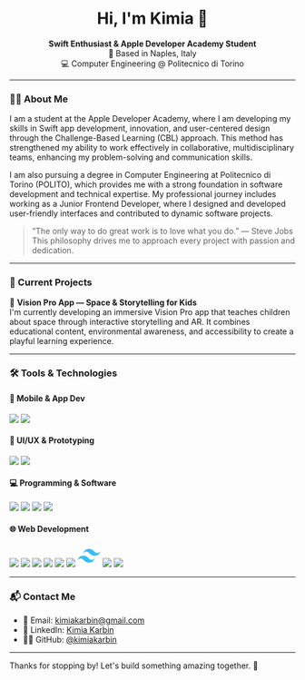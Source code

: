 <h1 align="center">Hi, I'm Kimia 👋</h1>

<p align="center">
  <strong>Swift Enthusiast & Apple Developer Academy Student</strong> <br />
  📍 Based in Naples, Italy <br />
  💻 Computer Engineering @ Politecnico di Torino
</p>

---

### 👩‍💻 About Me

I am a student at the Apple Developer Academy, where I am developing my skills in Swift app development, innovation, and user-centered design through the Challenge-Based Learning (CBL) approach. This method has strengthened my ability to work effectively in collaborative, multidisciplinary teams, enhancing my problem-solving and communication skills.

I am also pursuing a degree in Computer Engineering at Politecnico di Torino (POLITO), which provides me with a strong foundation in software development and technical expertise. My professional journey includes working as a Junior Frontend Developer, where I designed and developed user-friendly interfaces and contributed to dynamic software projects.

> “The only way to do great work is to love what you do.” — Steve Jobs  
This philosophy drives me to approach every project with passion and dedication.

---

### 🚀 Current Projects

🌌 **Vision Pro App — Space & Storytelling for Kids**  
I'm currently developing an immersive Vision Pro app that teaches children about space through interactive storytelling and AR. It combines educational content, environmental awareness, and accessibility to create a playful learning experience.

---

### 🛠️ Tools & Technologies

#### 📱 Mobile & App Dev
<p>
  <img src="https://cdn.jsdelivr.net/gh/devicons/devicon/icons/swift/swift-original.svg" width="40" />
  <img src="https://cdn.jsdelivr.net/gh/devicons/devicon/icons/xcode/xcode-original.svg" width="40" />
</p>

#### 🎨 UI/UX & Prototyping
<p>
  <img src="https://cdn.jsdelivr.net/gh/devicons/devicon/icons/figma/figma-original.svg" width="40" />
  <img src="https://cdn.jsdelivr.net/gh/devicons/devicon/icons/sketch/sketch-original.svg" width="40" />
</p>

#### 💻 Programming & Software
<p>
  <img src="https://cdn.jsdelivr.net/gh/devicons/devicon/icons/python/python-original.svg" width="40" />
  <img src="https://cdn.jsdelivr.net/gh/devicons/devicon/icons/cplusplus/cplusplus-original.svg" width="40" />
  <img src="https://cdn.jsdelivr.net/gh/devicons/devicon/icons/c/c-original.svg" width="40" />
  <img src="https://cdn.jsdelivr.net/gh/devicons/devicon/icons/matlab/matlab-original.svg" width="40" />
</p>

#### 🌐 Web Development
<p>
  <img src="https://cdn.jsdelivr.net/gh/devicons/devicon/icons/javascript/javascript-original.svg" width="40" />
  <img src="https://cdn.jsdelivr.net/gh/devicons/devicon/icons/typescript/typescript-original.svg" width="40" />
  <img src="https://cdn.jsdelivr.net/gh/devicons/devicon/icons/html5/html5-original.svg" width="40" />
  <img src="https://cdn.jsdelivr.net/gh/devicons/devicon/icons/css3/css3-original.svg" width="40" />
  <img src="https://cdn.jsdelivr.net/gh/devicons/devicon/icons/react/react-original.svg" width="40" />
  <img src="https://cdn.jsdelivr.net/gh/devicons/devicon/icons/nextjs/nextjs-original.svg" width="40" />
  <img src="https://raw.githubusercontent.com/devicons/devicon/master/icons/tailwindcss/tailwindcss-plain.svg" width="40" />
  <img src="https://img.shields.io/badge/AntDesign-%230170FF?style=for-the-badge&logo=antdesign&logoColor=white" height="40" />
  <img src="https://cdn.jsdelivr.net/gh/devicons/devicon/icons/wordpress/wordpress-original.svg" width="40" />
</p>

---

### 📬 Contact Me

- 📧 Email: [kimiakarbin@gmail.com](mailto:kimiakarbin@gmail.com)  
- 💼 LinkedIn: [Kimia Karbin](https://www.linkedin.com/in/kimia-karbin-0162b3231/)  
- 🧑‍💻 GitHub: [@kimiakarbin](https://github.com/kimiakarbin)

---

Thanks for stopping by! Let's build something amazing together. 🚀


